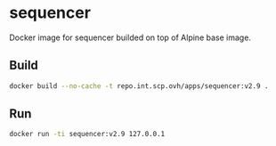 # sequencer

Docker image for sequencer builded on top of Alpine base image.

## Build

```bash
docker build --no-cache -t repo.int.scp.ovh/apps/sequencer:v2.9 .
```

## Run

```bash
docker run -ti sequencer:v2.9 127.0.0.1
```
